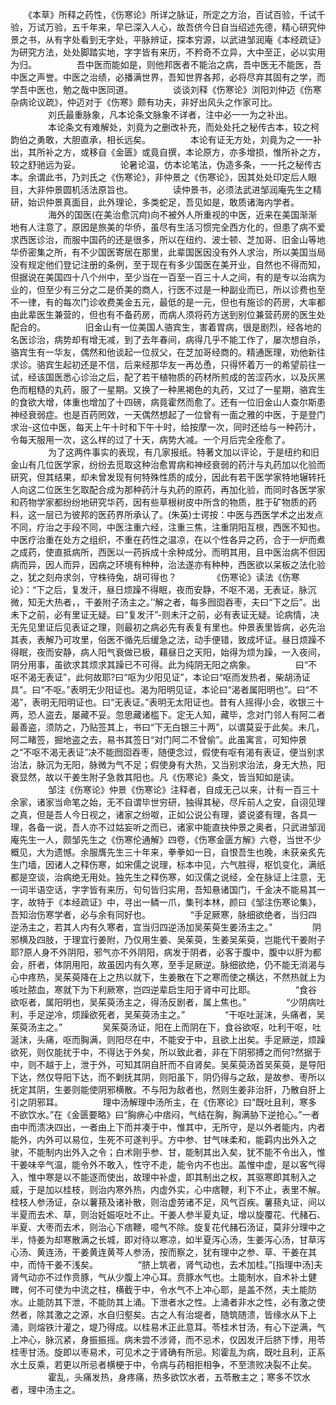 <!-- { "loadSidebar": true } -->
　　《本草》所释之药性，《伤寒论》所详之脉证，所定之方治，百试百验，千试千验，万试万验，五千年来，早已深入人心，故吾侪今日自当绍述先德，精心研究仲景之书，从有字处看到无字处，平脉辨证，探本穷源，以武进邹润庵《本经疏证》为研究方法，处处脚踏实地，字字皆有来历，不矜奇不立异，大中至正，必以实用为归。
　　
　　吾中医而能如是，则他邦医者不能治之病，吾中医无不能医，吾中医之声誉。中医之治绩，必播满世界，吾知世界各邦，必将尽弃其固有之学，而学吾中医也，勉之哉中医同道。
　　
　　谈谈刘释《伤寒论》浏阳刘仲迈《伤寒杂病论议疏》，仲迈对于《伤寒》颇有功夫，非好出风头之作家可比。
　　
　　刘氏最重脉象，凡本论条文脉象不详者，注中必一一为之补出。
　　
　　本论条文有难解处，刘竟为之删改补充，而处处托之秘传古本，较之柯韵伯之勇敢，大胆直承，相长远矣。
　　
　　本论有证无方处，刘竟为之一一补出，其所补之方，或移自《金匮》或竟自撰，本论原方，亦多增损，惟所补之方，较之舒驰远为妥。
　　
　　论暑论温，仿本论笔法，伪造多条，一一托之秘传古本。余谓此书，乃刘氏之《伤寒论》，非仲景之《伤寒论》，因其处处印定后人眼目，大非仲景圆机活法原旨也。
　　
　　读仲景书，必须法武进邹润庵先生之精研，始识仲景真面目，此外理论，多类蛇足，吾见如是，敢质诸海内学者。
　　
　　海外的国医(在美治愈沉疴)向不被外人所重视的中医，近来在美国渐渐地有人注意了，原因是旅美的华侨，虽尽有生活习惯完全西方化的，但患了病不爱求西医诊治，而服中国药的还是很多，所以在纽约、波士顿、芝加哥、旧金山等地华侨密集之所，有不少国医寄居在那里，此辈国医因没有外人求治，所以美国当局没有规定他们登记注册的条例，至于现在有多少国医在美开业，自然也不得而知，但据说在美国四十八个州中，至少当在一百至一百三十人之间，有的是专以治病为业的，但至少有三分之二是侨美的商人，行医不过是一种副业而已，所以诊费也至不一律，有的每次门诊收费美金五元，最低的是一元，但也有施诊的药房，大率都由此辈医生兼营的，但也有不备药房，而病人须将药方送到别位兼营药房的医生处配合的。
　　
　　旧金山有一位美国人骆宾生，害着胃病，很是剧烈，经各地的名医诊治，病势却有增无减，到了去年春间，病得几乎不能工作了，屡次想自杀，骆宾生有一华友，偶然和他谈起一位叔父，在芝加哥经商的。精通医理，劝他新往求诊。骆宾生起初还是不信，后来经那华友一再怂恿，只得怀着万一的希望前往一试，经该国医悉心诊治之后，配了若干植物质的药材所煎成的苦涩药水，以及灰黑色而粗糙的丸药，服了一星期。又换了一种黑褐色的丸药，又过了一星期，骆宾生的食欲大增，体重也增加了十四磅，病竟霍然而愈了。还有一位旧金山人查尔斯患神经衰弱症。也是百药罔效，一天偶然想起了一位曾有一面之雅的中医，于是登门求治-这位中医，每天上午十时和下午十时，给按摩一次，同时还给与一种药汁，令每天服用一次，这么样的过了十天，病势大减。一个月后完全痊愈了。
　　
　　为了这两件事实的表现，有几家报纸。特著文加以评论，于是纽约和旧金山有几位医学家，纷纷去觅取这种治愈胃病和神经衰弱的药汁与丸药加以化验而研究，但其结果，却未曾发现有何特殊性质的成分，因此有若干医学家特地辗转托人向这二位医生乞取配合成为那种药汁与丸药的原药，再加化验，而同时各医学家和药物学家都纷纷地研究华药，因有些草根树皮中所含的物质，胜于矿物质的药料，这一层已为彼邦的医药界所承认了。(朱英)士谔按：中医与西医学术之出发点不同，疗治之手段不同，中医注重六经，注重三焦，注重阴阳互根，西医不知也。中医疗治重在处方之组织，不重在药性之温凉，在以个性各异之药，合于一炉而煮之成药，使直抵病所，西医以一药拆成十余种成分。而明其用，且中医治病不但因病而异，因人而异，因病之环境有种种，治法遂亦有种种，西医欲以呆板之法化验之，犹之刻舟求剑，守株待兔，胡可得也？
　　
　　《伤寒论》读法《伤寒论》：“下之后，复发汗，昼日烦躁不得眠，夜而安静，不呕不渴，无表证，脉沉微，知无大热者，，干姜附子汤主之。’’解之者，每多囫囵吞枣，夫曰“下之后”。出未下之前，必有里证无疑。曰“复发汗”-则未汗之前，必有表证无疑。论病情，决无先见里证后见表证之理，则最初之病必先有表复有里也。仲景表里皆病，必先治其表，表解乃可攻里，俗医不循先后缓急之法，动手便错，致成坏证。昼日烦躁不得眠，夜而安静，病人阳气衰做已极，藉昼日之天阳，始得为烦为躁，一入夜间，阴分用事，虽欲求其烦求其躁已不可得。此为纯阴无阳之病象。
　　
　　曰“不呕不渴无表证”，此何故耶?曰“呕为少阳见证”，本论曰“呕而发热者，柴胡汤证具”。曰“不呕。”表明无少阳证也。渴为阳明见证，本论曰“渴者属阳明也”。曰“不渴”，表明无阳明证也。曰“无表证。”表明无太阳证也。昔有人摇得小会，收银三十两，恐人盗去，屡藏不妥。忽思藏诸槛下。定无人知，藏毕，念对门邻人有阿二者最善盗，须防之，乃贴签其上，书曰“下无白银三十两”，以谓莫妥于此矣。未几，阿二睹签，掘地盗之去，易书其签日“对门阿二不曾偷”。此虽寓言，可知仲景之“不呕不渴无表证”决不能囫囵吞枣，随便念过，假使有呕有渴有表证，便当别求治法，脉沉为无阳，脉微为气不足；假使身有大热，又当别求治法，身无大热，阳衰显然，故以干姜生附子急救其阳也。凡《伤寒论》条文，皆当知如是读。
　　
　　邹注《伤寒论》仲景《伤寒论》注释者，自成无己以来，计有一百三十余家，诸家当命笔之始，无不自谓毕世穷研，独得其秘，尽斥前人之安，自诩见理之真，但是吾人今日视之，诸家之纷呶，正如公说公有理，婆说婆有理，各具一理，各备一说，吾人亦不过姑妄听之而已，诸家中能直抉仲景之奥者，只武进邹润庵先生一人，颇邹先生之《伤寒伦通解》四卷，《伤寒金匮方解》六卷，当世不少概见，大为遗憾。余服膺先生三十年来，拳拳如一日，自恨吾生也晚，未获亲炙先生门墙，因诸人之释伤寒，如宋儒之说理，标本中见，六气胜得，枢饥变化，满纸都是空谈，治病绝无用处。独先生之释伤寒，如汉儒之说经，全在脉证上注意，无一词半语空话，字字皆有来历，句句皆归实用，吾知悬诸国门，千金决不能易其一字，故特于《本经疏证》中，寻出一鳞一爪，集刊本林，颜曰《邹注伤寒论集》，吾知治伤寒学者，必与余有同好也。
　　
　　“手足厥寒，脉细欲绝者，当归四逆汤主之，若其人内有久寒者，宜当归四逆汤加吴茱萸生姜汤主之。”
　　
　　阴邪横及四肢，于理宜行姜附，乃仅用生姜、吴茱萸，生姜吴茱萸，岂能代干姜附子耶?原人身不外阴阳，邪气亦不外阴阳，病发于阴者，必客于腹中，腹中以肝为都会，肝者，体阴用阳，故虽因内有久寒，至手足厥逆。脉细欲绝，仍不能无消渴与心中疼热，吴茱萸降在上之热以就下，生姜散在下之寒而使之横达，不然热就上为咳吐脓血，寒就下为下利厥寒，岂四逆辈启生阳于肾中可比耶。
　　
　　“食谷欲呕者，属阳明也，吴茱萸汤主之，得汤反剧者，属上焦也。”
　　
　　“少阴病吐利，手足逆冷，烦躁欲死者，吴茱萸汤主之。”
　　
　　“干呕吐涎沫，头痛者，吴茱萸汤主之。”
　　
　　吴茱萸汤证，阳在上而阴在下，食谷欲呕，吐利干呕，吐涎沫，头痛，呕而胸满，则阳尽在中，不能安于中，且欲上出矣。手足厥逆，烦躁欲死，则仅能扰于中，不得达于外矣，所以致此者，非在下阴邪搏之而何?然据于中，则不越于上，泄于外，可知其阴自肝而不自肾矣。吴茱萸汤首吴茱萸，是导阳下达，然仅导阳下达，而不剿抚其阴，则阳虽下，阴仍得与之敌，是故参、枣所以抚定其阴，生姜则能使阴邪横散。不与阳为敌者也，然则生姜非治肝，乃散自肝上引之阴邪耳。
　　
　　理中汤解理中汤所主，在《伤寒论》曰“既吐且利，寒多不欲饮水。”在《金匮要略》曰“胸痹心中痞闷，气结在胸，胸满胁下逆抢心。”一者由中而溃决四出，一者由上下而并凑于中，惟其中，无所守，是以外者能内，内者能外，内外可以易位，生死不可遂判乎。方中参、甘气味柔和，能羁内出外入之驶，不能制内出外入之令；白术刚乎参、甘，能制其出入矣，犹不能不令出入，惟干姜味辛气温，能令外不敢入，性守不走，能令内不也出。盖惟中虚，是以客气得入，惟中寒是以不能逐而使出，故理中补虚，即其制出之权，其驱寒即其制入之威，于是加以桂枝，则治内寒外热，内虚外实，心中痞鞭，利下不止，表里不解。桂枝人参汤证，杂以薯蓣及诸补散，则治虚劳诸不足，风气百疾。薯蓣丸证，间以半夏而去术、草，则治妊娠呕吐不止。干姜人参半夏丸证，增以旋覆花、代赭石、半夏、大枣而去术，则治心下痞鞭，噫气不除。旋复花代赭石汤证，莫非分理中之半，恃姜为却寒散满之长城，即对待以寒凉，如半夏泻心汤，生姜泻心汤，甘草泻心汤、黄连汤，干姜黄连黄芩人参汤，按而察之，犹有理中之参、草、干姜在其中，而恃干姜不浅矣。
　　
　　“脐上筑者，肾气动也，去术加桂。”[指理中汤]夫肾气动亦不过作贲豚，气从少腹上冲心耳。贲豚水气也。土能制水，自术补土健睥，何不可使为中流之柱，横截于中，令水气不上冲心耶，是盖不然，夫土能防水。止能防其下泄，不能防其上涌。下泄者水之性。上涌者非水之性，必有激之使然者，除其激之之源，水自归壑矣。古之人有治堤者，随筑随溃，皆缘水从下上涌，则熔铁汁灌之，堤乃得成。以桂易术正此意耳。苓桂术甘汤，有心下逆满，气上冲心，脉沉紧，身振振摇。病未尝不涉肾，而不忌术，仅因发汗后脐下悸，用苓桂枣甘汤。旋即以枣易术，可见术之于肾确有所忌。矧霍乱为病，既吐且利，正系水土反乘，若更以所忌者横梗于中，令病与药相拒相争，不至溃败决裂不止矣。
　　
　　霍乱，头痛发热，身疼痛，热多欲饮水者，五苓散主之；寒多不饮水者，理中汤主之。
　　
